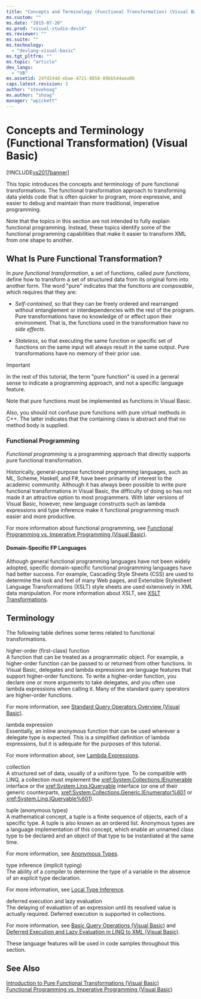 ```yaml
---
title: "Concepts and Terminology (Functional Transformation) (Visual Basic) | Microsoft Docs"
ms.custom: ""
ms.date: "2015-07-20"
ms.prod: "visual-studio-dev14"
ms.reviewer: ""
ms.suite: ""
ms.technology: 
  - "devlang-visual-basic"
ms.tgt_pltfrm: ""
ms.topic: "article"
dev_langs: 
  - "VB"
ms.assetid: 24fd244d-ebae-4721-8858-89bb544aea0b
caps.latest.revision: 3
author: "stevehoag"
ms.author: "shoag"
manager: "wpickett"
---
```

# Concepts and Terminology (Functional Transformation) (Visual Basic)
[!INCLUDE[vs2017banner](../../../../includes/vs2017banner.md)]

This topic introduces the concepts and terminology of pure functional transformations. The functional transformation approach to transforming data yields code that is often quicker to program, more expressive, and easier to debug and maintain than more traditional, imperative programming.  
  
 Note that the topics in this section are not intended to fully explain functional programming. Instead, these topics identify some of the functional programming capabilities that make it easier to transform XML from one shape to another.  
  
## What Is Pure Functional Transformation?  
 In *pure functional transformation*, a set of functions, called *pure functions*, define how to transform a set of structured data from its original form into another form. The word "pure" indicates that the functions are *composable*, which requires that they are:  
  
-   *Self-contained*, so that they can be freely ordered and rearranged without entanglement or interdependencies with the rest of the program. Pure transformations have no knowledge of or effect upon their environment. That is, the functions used in the transformation have no *side effects*.  
  
-   *Stateless*, so that executing the same function or specific set of functions on the same input will always result in the same output. Pure transformations have no memory of their prior use.  
  
> [!IMPORTANT]
>  In the rest of this tutorial, the term "pure function" is used in a general sense to indicate a programming approach, and not a specific language feature.  
>   
>  Note that pure functions must be implemented as functions in Visual Basic.  
>   
>  Also, you should not confuse pure functions with pure virtual methods in C++. The latter indicates that the containing class is abstract and that no method body is supplied.  
  
### Functional Programming  
 *Functional programming* is a programming approach that directly supports pure functional transformation.  
  
 Historically, general-purpose functional programming languages, such as ML, Scheme, Haskell, and F#, have been primarily of interest to the academic community. Although it has always been possible to write pure functional transformations in Visual Basic, the difficulty of doing so has not made it an attractive option to most programmers. With later versions of Visual Basic, however, new language constructs such as lambda expressions and type inference make it functional programming much easier and more productive.  
  
 For more information about functional programming, see [Functional Programming vs. Imperative Programming (Visual Basic)](../../../../visual-basic/programming-guide/concepts/linq/functional-programming-vs-imperative-programming.md).  
  
#### Domain-Specific FP Languages  
 Although general functional programming languages have not been widely adopted, specific domain-specific functional programming languages have had better success. For example, Cascading Style Sheets (CSS) are used to determine the look and feel of many Web pages, and Extensible Stylesheet Language Transformations (XSLT) style sheets are used extensively in XML data manipulation. For more information about XSLT, see [XSLT Transformations](~/docs/standard/data/xml/xslt-transformations.md).  
  
## Terminology  
 The following table defines some terms related to functional transformations.  
  
 higher-order (first-class) function  
 A function that can be treated as a programmatic object. For example, a higher-order function can be passed to or returned from other functions. In Visual Basic, delegates and lambda expressions are language features that support higher-order functions. To write a higher-order function, you declare one or more arguments to take delegates, and you often use lambda expressions when calling it. Many of the standard query operators are higher-order functions.  
  
 For more information, see [Standard Query Operators Overview (Visual Basic)](../../../../visual-basic/programming-guide/concepts/linq/standard-query-operators-overview.md).  
  
 lambda expression  
 Essentially, an inline anonymous function that can be used wherever a delegate type is expected. This is a simplified definition of lambda expressions, but it is adequate for the purposes of this tutorial.  
  
 For more information about, see [Lambda Expressions](../../../../visual-basic/programming-guide/language-features/procedures/lambda-expressions.md).  
  
 collection  
 A structured set of data, usually of a uniform type. To be compatible with LINQ, a collection must implement the <xref:System.Collections.IEnumerable> interface or the <xref:System.Linq.IQueryable> interface (or one of their generic counterparts, <xref:System.Collections.Generic.IEnumerator%601> or <xref:System.Linq.IQueryable%601>).  
  
 tuple (anonymous types)  
 A mathematical concept, a tuple is a finite sequence of objects, each of a specific type. A tuple is also known as an ordered list. Anonymous types are a language implementation of this concept, which enable an unnamed class type to be declared and an object of that type to be instantiated at the same time.  
  
 For more information, see  [Anonymous Types](../../../../visual-basic/programming-guide/language-features/objects-and-classes/anonymous-types.md).  
  
 type inference (implicit typing)  
 The ability of a compiler to determine the type of a variable in the absence of an explicit type declaration.  
  
 For more information, see [Local Type Inference](../../../../visual-basic/programming-guide/language-features/variables/local-type-inference.md).  
  
 deferred execution and lazy evaluation  
 The delaying of evaluation of an expression until its resolved value is actually required. Deferred execution is supported in collections.  
  
 For more information, see [Basic Query Operations (Visual Basic)](../../../../visual-basic/programming-guide/concepts/linq/basic-query-operations.md) and [Deferred Execution and Lazy Evaluation in LINQ to XML (Visual Basic)](../../../../visual-basic/programming-guide/concepts/linq/deferred-execution-and-lazy-evaluation-in-linq-to-xml.md).  
  
 These language features will be used in code samples throughout this section.  
  
## See Also  
 [Introduction to Pure Functional Transformations (Visual Basic)](../../../../visual-basic/programming-guide/concepts/linq/introduction-to-pure-functional-transformations.md)   
 [Functional Programming vs. Imperative Programming (Visual Basic)](../../../../visual-basic/programming-guide/concepts/linq/functional-programming-vs-imperative-programming.md)